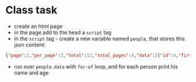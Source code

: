 # Class task
* create an html page
* in the page add to the head a `script` tag
* in the `script` tag - create a new variable named `people`, that stores this json content:
```json
{"page":2,"per_page":3,"total":12,"total_pages":4,"data":[{"id":4,"first_name":"Eve","last_name":"Holt","avatar":"https://s3.amazonaws.com/uifaces/faces/twitter/marcoramires/128.jpg"},{"id":5,"first_name":"Charles","last_name":"Morris","avatar":"https://s3.amazonaws.com/uifaces/faces/twitter/stephenmoon/128.jpg"},{"id":6,"first_name":"Tracey","last_name":"Ramos","avatar":"https://s3.amazonaws.com/uifaces/faces/twitter/bigmancho/128.jpg"}]}
```
* run over `people.data` with `for-of` loop, and for each person print his name and age
